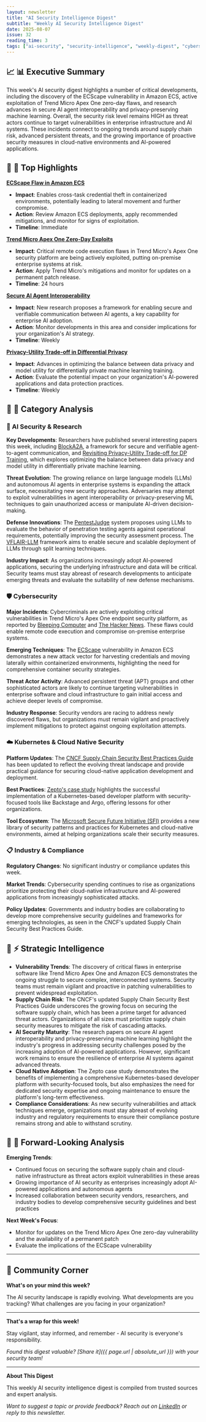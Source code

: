 ```yaml
---
layout: newsletter
title: "AI Security Intelligence Digest"
subtitle: "Weekly AI Security Intelligence Digest"
date: 2025-08-07
issue: 32
reading_time: 3
tags: ["ai-security", "security-intelligence", "weekly-digest", "cybersecurity"]
---
```


## 📈 📊 Executive Summary

This week's AI security digest highlights a number of critical developments, including the discovery of the ECScape vulnerability in Amazon ECS, active exploitation of Trend Micro Apex One zero-day flaws, and research advances in secure AI agent interoperability and privacy-preserving machine learning. Overall, the security risk level remains HIGH as threat actors continue to target vulnerabilities in enterprise infrastructure and AI systems. These incidents connect to ongoing trends around supply chain risk, advanced persistent threats, and the growing importance of proactive security measures in cloud-native environments and AI-powered applications.

## 📰 🎯 Top Highlights

**[ECScape Flaw in Amazon ECS](https://thehackernews.com/2025/08/researchers-uncover-ecscape-flaw-in.html)**
- **Impact**: Enables cross-task credential theft in containerized environments, potentially leading to lateral movement and further compromise.
- **Action**: Review Amazon ECS deployments, apply recommended mitigations, and monitor for signs of exploitation.
- **Timeline**: Immediate

**[Trend Micro Apex One Zero-Day Exploits](https://www.bleepingcomputer.com/news/security/trend-micro-warns-of-endpoint-protection-zero-day-exploited-in-attacks/)**
- **Impact**: Critical remote code execution flaws in Trend Micro's Apex One security platform are being actively exploited, putting on-premise enterprise systems at risk.
- **Action**: Apply Trend Micro's mitigations and monitor for updates on a permanent patch release.
- **Timeline**: 24 hours

**[Secure AI Agent Interoperability](https://arxiv.org/abs/2508.01332)**
- **Impact**: New research proposes a framework for enabling secure and verifiable communication between AI agents, a key capability for enterprise AI adoption.
- **Action**: Monitor developments in this area and consider implications for your organization's AI strategy.
- **Timeline**: Weekly

**[Privacy-Utility Trade-off in Differential Privacy](https://arxiv.org/abs/2409.03344)**
- **Impact**: Advances in optimizing the balance between data privacy and model utility for differentially private machine learning training.
- **Action**: Evaluate the potential impact on your organization's AI-powered applications and data protection practices.
- **Timeline**: Weekly

## 📰 📂 Category Analysis

### 🤖 AI Security & Research
**Key Developments**:
Researchers have published several interesting papers this week, including [BlockA2A](https://arxiv.org/abs/2508.01332), a framework for secure and verifiable agent-to-agent communication, and [Revisiting Privacy-Utility Trade-off for DP Training](https://arxiv.org/abs/2409.03344), which explores optimizing the balance between data privacy and model utility in differentially private machine learning.

**Threat Evolution**:
The growing reliance on large language models (LLMs) and autonomous AI agents in enterprise systems is expanding the attack surface, necessitating new security approaches. Adversaries may attempt to exploit vulnerabilities in agent interoperability or privacy-preserving ML techniques to gain unauthorized access or manipulate AI-driven decision-making.

**Defense Innovations**:
The [PentestJudge](https://arxiv.org/abs/2508.02921) system proposes using LLMs to evaluate the behavior of penetration testing agents against operational requirements, potentially improving the security assessment process. The [VFLAIR-LLM](https://arxiv.org/abs/2508.03097) framework aims to enable secure and scalable deployment of LLMs through split learning techniques.

**Industry Impact**:
As organizations increasingly adopt AI-powered applications, securing the underlying infrastructure and data will be critical. Security teams must stay abreast of research developments to anticipate emerging threats and evaluate the suitability of new defense mechanisms.

### 🛡️ Cybersecurity
**Major Incidents**:
Cybercriminals are actively exploiting critical vulnerabilities in Trend Micro's Apex One endpoint security platform, as reported by [Bleeping Computer](https://www.bleepingcomputer.com/news/security/trend-micro-warns-of-endpoint-protection-zero-day-exploited-in-attacks/) and [The Hacker News](https://thehackernews.com/2025/08/trend-micro-confirms-active.html). These flaws could enable remote code execution and compromise on-premise enterprise systems.

**Emerging Techniques**:
The [ECScape](https://thehackernews.com/2025/08/researchers-uncover-ecscape-flaw-in.html) vulnerability in Amazon ECS demonstrates a new attack vector for harvesting credentials and moving laterally within containerized environments, highlighting the need for comprehensive container security strategies.

**Threat Actor Activity**:
Advanced persistent threat (APT) groups and other sophisticated actors are likely to continue targeting vulnerabilities in enterprise software and cloud infrastructure to gain initial access and achieve deeper levels of compromise.

**Industry Response**:
Security vendors are racing to address newly discovered flaws, but organizations must remain vigilant and proactively implement mitigations to protect against ongoing exploitation attempts.

### ☁️ Kubernetes & Cloud Native Security
**Platform Updates**:
The [CNCF Supply Chain Security Best Practices Guide](https://www.cncf.io/blog/2025/08/06/chain-reaction-in-amsterdam-whats-new-in-cncfs-2025-supply-chain-security-guide/) has been updated to reflect the evolving threat landscape and provide practical guidance for securing cloud-native application development and deployment.

**Best Practices**:
[Zepto's case study](https://www.cncf.io/announcements/2025/08/05/zepto-wins-cncf-end-user-case-study-contest-for-developer-platform-innovation-with-backstage-argo-and-kubernetes/) highlights the successful implementation of a Kubernetes-based developer platform with security-focused tools like Backstage and Argo, offering lessons for other organizations.

**Tool Ecosystem**:
The [Microsoft Secure Future Initiative (SFI)](https://www.microsoft.com/en-us/security/blog/2025/08/06/sharing-practical-guidance-launching-microsoft-secure-future-initiative-sfi-patterns-and-practices/) provides a new library of security patterns and practices for Kubernetes and cloud-native environments, aimed at helping organizations scale their security measures.

### 📋 Industry & Compliance
**Regulatory Changes**:
No significant industry or compliance updates this week.

**Market Trends**:
Cybersecurity spending continues to rise as organizations prioritize protecting their cloud-native infrastructure and AI-powered applications from increasingly sophisticated attacks.

**Policy Updates**:
Governments and industry bodies are collaborating to develop more comprehensive security guidelines and frameworks for emerging technologies, as seen in the CNCF's updated Supply Chain Security Best Practices Guide.

## 🧠 ⚡ Strategic Intelligence

- **Vulnerability Trends**: The discovery of critical flaws in enterprise software like Trend Micro Apex One and Amazon ECS demonstrates the ongoing struggle to secure complex, interconnected systems. Security teams must remain vigilant and proactive in patching vulnerabilities to prevent widespread exploitation.
- **Supply Chain Risk**: The CNCF's updated Supply Chain Security Best Practices Guide underscores the growing focus on securing the software supply chain, which has been a prime target for advanced threat actors. Organizations of all sizes must prioritize supply chain security measures to mitigate the risk of cascading attacks.
- **AI Security Maturity**: The research papers on secure AI agent interoperability and privacy-preserving machine learning highlight the industry's progress in addressing security challenges posed by the increasing adoption of AI-powered applications. However, significant work remains to ensure the resilience of enterprise AI systems against advanced threats.
- **Cloud Native Adoption**: The Zepto case study demonstrates the benefits of implementing a comprehensive Kubernetes-based developer platform with security-focused tools, but also emphasizes the need for dedicated security expertise and ongoing maintenance to ensure the platform's long-term effectiveness.
- **Compliance Considerations**: As new security vulnerabilities and attack techniques emerge, organizations must stay abreast of evolving industry and regulatory requirements to ensure their compliance posture remains strong and able to withstand scrutiny.

## 📰 🔮 Forward-Looking Analysis

**Emerging Trends**:
- Continued focus on securing the software supply chain and cloud-native infrastructure as threat actors exploit vulnerabilities in these areas
- Growing importance of AI security as enterprises increasingly adopt AI-powered applications and autonomous agents
- Increased collaboration between security vendors, researchers, and industry bodies to develop comprehensive security guidelines and best practices

**Next Week's Focus**:
- Monitor for updates on the Trend Micro Apex One zero-day vulnerability and the availability of a permanent patch
- Evaluate the implications of the ECScape vulnerability

---

## 💬 Community Corner

**What's on your mind this week?** 

The AI security landscape is rapidly evolving. What developments are you tracking? What challenges are you facing in your organization?

---

**That's a wrap for this week!**

Stay vigilant, stay informed, and remember - AI security is everyone's responsibility.

*Found this digest valuable? [Share it]({{ page.url | absolute_url }}) with your security team!*

---

**About This Digest**

This weekly AI security intelligence digest is compiled from trusted sources and expert analysis. 

*Want to suggest a topic or provide feedback? Reach out on [LinkedIn](https://linkedin.com/in/aminraji) or reply to this newsletter.*
